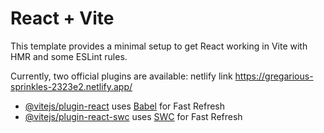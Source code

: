 # React + Vite

This template provides a minimal setup to get React working in Vite with HMR and some ESLint rules.

Currently, two official plugins are available:
netlify link 
https://gregarious-sprinkles-2323e2.netlify.app/
- [@vitejs/plugin-react](https://github.com/vitejs/vite-plugin-react/blob/main/packages/plugin-react/README.md) uses [Babel](https://babeljs.io/) for Fast Refresh
- [@vitejs/plugin-react-swc](https://github.com/vitejs/vite-plugin-react-swc) uses [SWC](https://swc.rs/) for Fast Refresh

